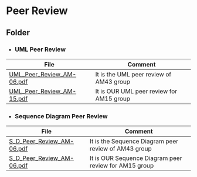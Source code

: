 # Peer Review

## Folder

- ### UML Peer Review

| File                                                                                                                                              | Comment                                  |
|---------------------------------------------------------------------------------------------------------------------------------------------------|------------------------------------------|
| [UML_Peer_Review_AM-06.pdf](https://github.com/federicodeintrona/IS23-AM06/blob/main/Peer%20Review/UML%20Peer%20Review/UML_Peer_Review_AM-06.pdf) | It is the UML peer review of AM43 group  |
| [UML_Peer_Review_AM-15.pdf](https://github.com/federicodeintrona/IS23-AM06/blob/main/Peer%20Review/UML%20Peer%20Review/UML_Peer_Review_AM-15.pdf) | It is OUR UML peer review for AM15 group |

- ### Sequence Diagram Peer Review

| File                                                                                                                                                             | Comment                                               |
|------------------------------------------------------------------------------------------------------------------------------------------------------------------|-------------------------------------------------------|
| [S_D_Peer_Review_AM-06.pdf](https://github.com/federicodeintrona/IS23-AM06/blob/main/Peer%20Review/Sequence%20Diagram%20Peer%20Review/S_D_Peer_Review_AM-06.pdf) | It is the Sequence Diagram peer review of AM43 group  |
| [S_D_Peer_Review_AM-06.pdf](https://github.com/federicodeintrona/IS23-AM06/blob/main/Peer%20Review/Sequence%20Diagram%20Peer%20Review/S_D_Peer_Review_AM-15.pdf) | It is OUR Sequence Diagram peer review for AM15 group |
